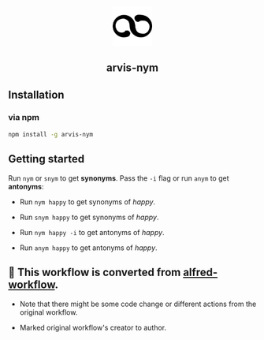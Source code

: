 <p align="center">
  <img src="https://github.com/darrikonn/alfred-nym/blob/master/icon.png?raw=true" width=80 alt="Icon"/>
  <h2 align="center">arvis-nym</h2>
</p>


## Installation

### via npm
```bash
npm install -g arvis-nym
```

## Getting started
Run `nym` or `snym` to get **synonyms**. Pass the `-i` flag or run `anym` to get **antonyms**:

- Run `nym happy` to get synonyms of *happy*.

- Run `snym happy` to get synonyms of *happy*.

- Run `nym happy -i` to get antonyms of *happy*.

- Run `anym happy` to get antonyms of *happy*.

## 🔗 This workflow is converted from [alfred-workflow](https://github.com/darrikonn/alfred-nym).

* Note that there might be some code change or different actions from the original workflow.

* Marked original workflow's creator to author.
